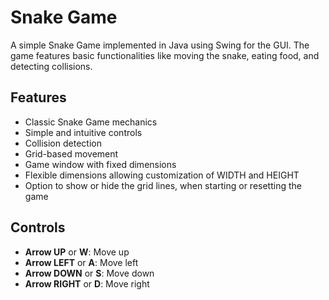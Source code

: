 # Snake Game

A simple Snake Game implemented in Java using Swing for the GUI. The game features basic functionalities like moving the snake, eating food, and detecting collisions.

## Features

- Classic Snake Game mechanics
- Simple and intuitive controls
- Collision detection
- Grid-based movement
- Game window with fixed dimensions
- Flexible dimensions allowing customization of WIDTH and HEIGHT
- Option to show or hide the grid lines, when starting or resetting the game

## Controls

- **Arrow UP** or **W**: Move up
- **Arrow LEFT** or **A**: Move left
- **Arrow DOWN** or **S**: Move down
- **Arrow RIGHT** or **D**: Move right
